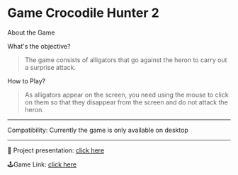 # Game Crocodile Hunter 2

About the Game

What's the objective?
  > The game consists of alligators that go against the heron to carry out a surprise attack.

How to Play?
  > As alligators appear on the screen, you need using the mouse to click on them so that they disappear from the screen and do not attack the heron.
  
------------------------------------------------------------------------------------------------------------------------------

Compatibility: Currently the game is only available on desktop

------------------------------------------------------------------------------------------------------------------------------

<p>💬 Project presentation: <a href="https://docs.google.com/presentation/d/1Qb-zjBcvkoNIPb1TfBvwmxWaAxv8yeeVXdbgR2rHeU0/edit?usp=sharing" rel="noopener noreferrer" target="_blank">click here</a></p>

<p> 🕹️Game Link: <a href="https://rodrigofxxx.github.io/crocodile-hunter/" rel="noopener noreferrer" target="_blank">click here</a></p>
